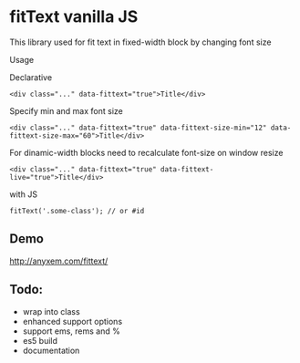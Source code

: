 # fitText vanilla JS

This library used for fit text in fixed-width block by changing font size


Usage

Declarative
```
<div class="..." data-fittext="true">Title</div>
```

Specify min and max font size
```
<div class="..." data-fittext="true" data-fittext-size-min="12" data-fittext-size-max="60">Title</div>
```

For dinamic-width blocks need to recalculate font-size on window resize
```
<div class="..." data-fittext="true" data-fittext-live="true">Title</div>
```

with JS
```
fitText('.some-class'); // or #id
```

## Demo
http://anyxem.com/fittext/

## Todo:
* wrap into class
* enhanced support options
* support ems, rems and %
* es5 build
* documentation
